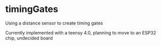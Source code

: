 # timingGates
Using a distance sensor to create timing gates

Currently implemented with a teensy 4.0, planning to move to an ESP32 chip, undecided board